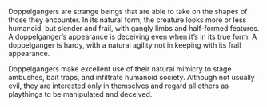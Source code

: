 Doppelgangers are strange beings that are able to take on the shapes of those they encounter. In its natural form, the creature looks more or less humanoid, but slender and frail, with gangly limbs and half-formed features. A doppelganger’s appearance is deceiving even when it’s in its true form. A doppelganger is hardy, with a natural agility not in keeping with its frail appearance.

Doppelgangers make excellent use of their natural mimicry to stage ambushes, bait traps, and infiltrate humanoid society. Although not usually evil, they are interested only in themselves and regard all others as playthings to be manipulated and deceived.

